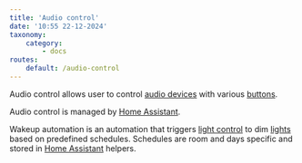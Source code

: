 ```yaml
---
title: 'Audio control'
date: '10:55 22-12-2024'
taxonomy:
    category:
        - docs
routes:
    default: /audio-control
---
```


Audio control allows user to control [audio devices](/audio-devices) with various [buttons](/buttons).

Audio control is managed by [Home Assistant](/home-assistant).

Wakeup automation is an automation that triggers [light control](/light-control) to dim [lights](/lights) based on predefined schedules. Schedules are room and days specific and stored in [Home Assistant](/home-assistant) helpers.